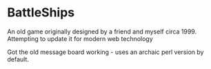 # BattleShips
An old game originally designed by a friend and myself circa 1999.
Attempting to update it for modern web technology

Got the old message board working - uses an archaic perl version by default.
